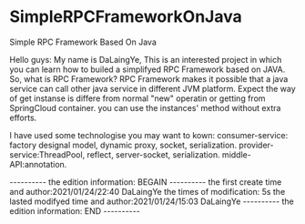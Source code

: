 # SimpleRPCFrameworkOnJava
Simple RPC Framework Based On Java

Hello guys:
My name is DaLaingYe, This is an interested project in which you can learn how to builed a simplifyed RPC Framework based on JAVA. So, what is RPC Framework? RPC Framework makes it possible that a java service can call other java service in different JVM platform. Expect the way of get instanse is differe from normal "new" operatin or getting from SpringCloud container. you can use the instances' method without extra efforts.

I have used some technologise you may want to kown:
consumer-service: factory designal model, dynamic proxy, socket, serialization.
provider-service:ThreadPool, reflect, server-socket, serialization.
middle-API:annotation.

----------  the edition information:  BEGAIN  ----------
the first create time and author:2021/01/24/22:40 DaLaingYe
the times of modification: 5s
the lasted modifyed time and author:2021/01/24/15:03 DaLaingYe
----------  the edition information:   END    ----------
